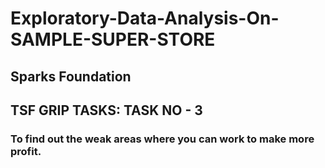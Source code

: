 # Exploratory-Data-Analysis-On-SAMPLE-SUPER-STORE
## Sparks Foundation  
## TSF GRIP TASKS: TASK NO - 3
### To find out the weak areas where you can work to make more profit.
####
